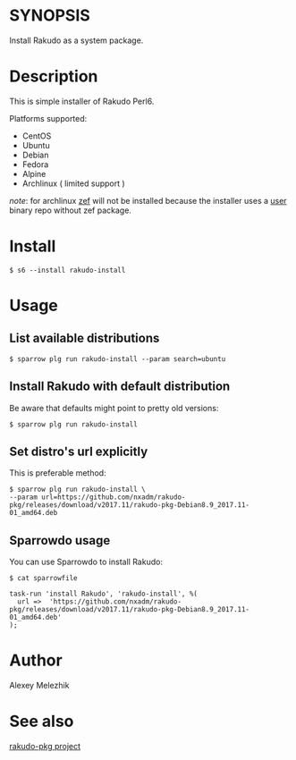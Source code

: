 # SYNOPSIS

Install Rakudo as a system package.

# Description

This is simple installer of Rakudo Perl6.

Platforms supported:

* CentOS
* Ubuntu
* Debian
* Fedora
* Alpine
* Archlinux ( limited support )

*note*: for archlinux [zef](https://github.com/ugexe/zef) will not be installed because the installer uses a [user](https://spider-mario.quantic-telecom.net/archlinux/rakudo) binary repo without zef package.

# Install

    $ s6 --install rakudo-install

# Usage

## List available distributions

    $ sparrow plg run rakudo-install --param search=ubuntu

## Install Rakudo with default distribution

Be aware that defaults might point to pretty old versions:

    $ sparrow plg run rakudo-install

## Set distro's url explicitly

This is preferable method:

    $ sparrow plg run rakudo-install \
    --param url=https://github.com/nxadm/rakudo-pkg/releases/download/v2017.11/rakudo-pkg-Debian8.9_2017.11-01_amd64.deb


## Sparrowdo usage

You can use Sparrowdo to install Rakudo:

    $ cat sparrowfile

    task-run 'install Rakudo', 'rakudo-install', %(
      url =>  'https://github.com/nxadm/rakudo-pkg/releases/download/v2017.11/rakudo-pkg-Debian8.9_2017.11-01_amd64.deb'
    );

# Author

Alexey Melezhik

# See also

[rakudo-pkg project](https://github.com/nxadm/rakudo-pkg)

